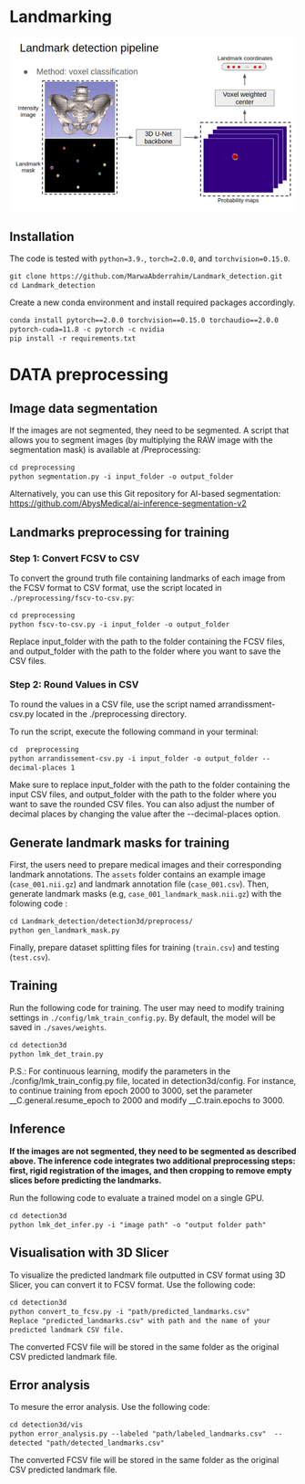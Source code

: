 # Landmarking



<p align="center">
  <img src="./assets/framework.png" alt="drawing", width="700"/>
</p>

## Installation
The code is tested with ``python=3.9.``, ``torch=2.0.0``, and ``torchvision=0.15.0``.
```
git clone https://github.com/MarwaAbderrahim/Landmark_detection.git
cd Landmark_detection
```
Create a new conda environment and install required packages accordingly.
```
conda install pytorch==2.0.0 torchvision==0.15.0 torchaudio==2.0.0 pytorch-cuda=11.8 -c pytorch -c nvidia
pip install -r requirements.txt
```
# DATA preprocessing 

## Image data segmentation
If the images are not segmented, they need to be segmented. A script that allows you to segment images (by multiplying the RAW image with the segmentation mask) is available at /Preprocessing:
```
cd preprocessing
python segmentation.py -i input_folder -o output_folder
```

Alternatively, you can use this Git repository for AI-based segmentation: https://github.com/AbysMedical/ai-inference-segmentation-v2

## Landmarks preprocessing for training

### Step 1: Convert FCSV to CSV

To convert the ground truth file containing landmarks of each image from the FCSV format to CSV format, use the script located in `./preprocessing/fscv-to-csv.py`:

```
cd preprocessing
python fscv-to-csv.py -i input_folder -o output_folder
```

Replace input_folder with the path to the folder containing the FCSV files, and output_folder with the path to the folder where you want to save the CSV files.

### Step 2: Round Values in CSV

To round the values in a CSV file, use the script named arrandissment-csv.py located in the ./preprocessing directory.

To run the script, execute the following command in your terminal:

```
cd  preprocessing
python arrandissement-csv.py -i input_folder -o output_folder --decimal-places 1
```
Make sure to replace input_folder with the path to the folder containing the input CSV files, and output_folder with the path to the folder where you want to save the rounded CSV files. You can also adjust the number of decimal places by changing the value after the --decimal-places option.


## Generate landmark masks for training
First, the users need to prepare medical images and their corresponding landmark annotations. The ``assets`` folder contains an example image (``case_001.nii.gz``) and landmark annotation file (``case_001.csv``). Then, generate landmark masks (e.g, ``case_001_landmark_mask.nii.gz``) with the folowing code :
```
cd Landmark_detection/detection3d/preprocess/
python gen_landmark_mask.py
```

Finally, prepare dataset splitting files for training (``train.csv``) and testing (``test.csv``). 

## Training
Run the following code for training.
The user may need to modify training settings in ``./config/lmk_train_config.py``. By default, the model will be saved in ``./saves/weights``.
```
cd detection3d
python lmk_det_train.py
```
P.S.: For continuous learning, modify the parameters in the ./config/lmk_train_config.py file, located in detection3d/config. For instance, to continue training from epoch 2000 to 3000, set the parameter __C.general.resume_epoch to 2000 and modify __C.train.epochs to 3000.

## Inference
**If the images are not segmented, they need to be segmented as described above. The inference code integrates two additional preprocessing steps: first, rigid registration of the images, and then cropping to remove empty slices before predicting the landmarks.**

Run the following code to evaluate a trained model on a single GPU.
```
cd detection3d
python lmk_det_infer.py -i "image path" -o "output folder path"
``` 
## Visualisation with 3D Slicer
To visualize the predicted landmark file outputted in CSV format using 3D Slicer, you can convert it to FCSV format. Use the following code:

```
cd detection3d
python convert_to_fcsv.py -i "path/predicted_landmarks.csv"
Replace "predicted_landmarks.csv" with path and the name of your predicted landmark CSV file.
```
The converted FCSV file will be stored in the same folder as the original CSV predicted landmark file.

## Error analysis
To mesure the error analysis. Use the following code:
```
cd detection3d/vis
python error_analysis.py --labeled "path/labeled_landmarks.csv"  --detected "path/detected_landmarks.csv"
```
The converted FCSV file will be stored in the same folder as the original CSV predicted landmark file.

